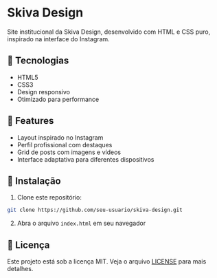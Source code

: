 # Skiva Design

Site institucional da Skiva Design, desenvolvido com HTML e CSS puro, inspirado na interface do Instagram.

## 🚀 Tecnologias

- HTML5
- CSS3
- Design responsivo
- Otimizado para performance

## 📱 Features

- Layout inspirado no Instagram
- Perfil profissional com destaques
- Grid de posts com imagens e vídeos
- Interface adaptativa para diferentes dispositivos

## 🔧 Instalação

1. Clone este repositório:
```bash
git clone https://github.com/seu-usuario/skiva-design.git
```

2. Abra o arquivo `index.html` em seu navegador

## 📝 Licença

Este projeto está sob a licença MIT. Veja o arquivo [LICENSE](LICENSE) para mais detalhes.